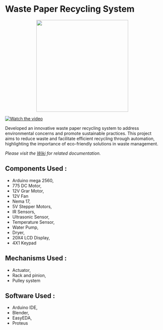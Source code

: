 # Waste Paper Recycling System

<p align="center"><img src="https://user-images.githubusercontent.com/110468346/233789980-4c282ebe-c99d-4ccb-b0ec-b0084f38a191.png" width="300"/></p>

[![Watch the video](https://user-images.githubusercontent.com/110468346/233789980-4c282ebe-c99d-4ccb-b0ec-b0084f38a191.png)](https://youtu.be/M-t3oYfEWEw?si=vFKdUm2djk7FmI5V)


Developed an innovative waste paper recycling system to address environmental concerns and promote sustainable practices. This project aims to reduce waste and facilitate efficient recycling through automation, highlighting the importance of eco-friendly solutions in waste management.


*Please visit the [Wiki](https://github.com/AshanSalinda/Hardware-Project/wiki) for related documentation.*


## Components Used :
- Arduino mega 2560,
- 775 DC Motor,
- 12V Grar Motor,
- 12V Fan
- Nema 17,
- 5V Stepper Motors,
- IR Sensors,
- Ultrasonic Sensor,
- Temperature Sensor,
- Water Pump,
- Dryer,
- 20X4 LCD Display,
- 4X1 Keypad


## Mechanisms Used :
- Actuator,
- Rack and pinion,
- Pulley system


## Software Used :
- Arduino IDE,
- Blender,
- EasyEDA,
- Proteus
